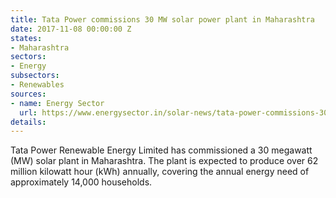 ```yaml
---
title: Tata Power commissions 30 MW solar power plant in Maharashtra
date: 2017-11-08 00:00:00 Z
states:
- Maharashtra
sectors:
- Energy
subsectors:
- Renewables
sources:
- name: Energy Sector
  url: https://www.energysector.in/solar-news/tata-power-commissions-30-mw-solar-plant-in-palaswade-village-in-maharashtra
details: 
---
```


Tata Power Renewable Energy Limited has commissioned a 30 megawatt (MW) solar plant in Maharashtra. The plant is expected to produce over 62 million kilowatt hour (kWh) annually, covering the annual energy need of approximately 14,000 households.
